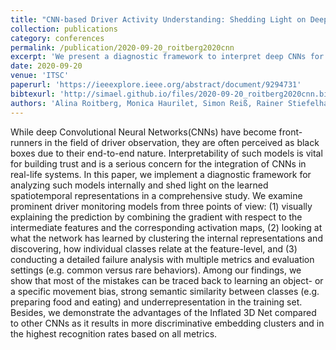 ```yaml
---
title: "CNN-based Driver Activity Understanding: Shedding Light on Deep Spatiotemporal Representations"
collection: publications
category: conferences
permalink: /publication/2020-09-20_roitberg2020cnn
excerpt: 'We present a diagnostic framework to interpret deep CNNs for driver monitoring by visualizing predictions, analyzing learned features, and conducting failure analysis. Our study reveals common errors stem from object/movement biases, class similarity, and data imbalance. The Inflated 3D Net shows the best performance with more distinct feature clusters and higher recognition rates.'
date: 2020-09-20
venue: 'ITSC'
paperurl: 'https://ieeexplore.ieee.org/abstract/document/9294731'
bibtexurl: 'http://simael.github.io/files/2020-09-20_roitberg2020cnn.bib'
authors: 'Alina Roitberg, Monica Haurilet, Simon Reiß, Rainer Stiefelhagen.'
---
```

While deep Convolutional Neural Networks(CNNs) have become front-runners in the field of driver observation, they are often perceived as black boxes due to their end-to-end nature. Interpretability of such models is vital for building trust and is a serious concern for the integration of CNNs in real-life systems. In this paper, we implement a diagnostic framework for analyzing such models internally and shed light on the learned spatiotemporal representations in a comprehensive study. We examine prominent driver monitoring models from three points of view: (1) visually explaining the prediction by combining the gradient with respect to the intermediate features and the corresponding activation maps, (2) looking at what the network has learned by clustering the internal representations and discovering, how individual classes relate at the feature-level, and (3) conducting a detailed failure analysis with multiple metrics and evaluation settings (e.g. common versus rare behaviors). Among our findings, we show that most of the mistakes can be traced back to learning an object- or a specific movement bias, strong semantic similarity between classes (e.g. preparing food and eating) and underrepresentation in the training set. Besides, we demonstrate the advantages of the Inflated 3D Net compared to other CNNs as it results in more discriminative embedding clusters and in the highest recognition rates based on all metrics.